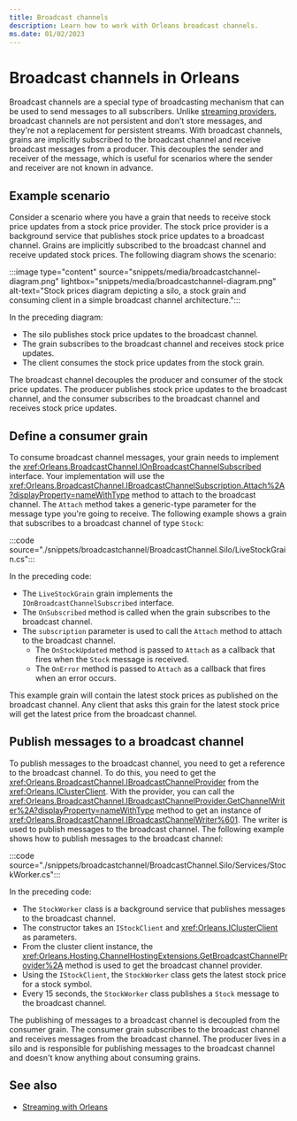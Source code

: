 ```yaml
---
title: Broadcast channels
description: Learn how to work with Orleans broadcast channels.
ms.date: 01/02/2023
---
```


# Broadcast channels in Orleans

Broadcast channels are a special type of broadcasting mechanism that can be used to send messages to all subscribers. Unlike [streaming providers](stream-providers.md), broadcast channels are not persistent and don't store messages, and they're not a replacement for persistent streams. With broadcast channels, grains are implicitly subscribed to the broadcast channel and receive broadcast messages from a producer. This decouples the sender and receiver of the message, which is useful for scenarios where the sender and receiver are not known in advance.

## Example scenario

Consider a scenario where you have a grain that needs to receive stock price updates from a stock price provider. The stock price provider is a background service that publishes stock price updates to a broadcast channel. Grains are implicitly subscribed to the broadcast channel and receive updated stock prices. The following diagram shows the scenario:

:::image type="content" source="snippets/media/broadcastchannel-diagram.png" lightbox="snippets/media/broadcastchannel-diagram.png" alt-text="Stock prices diagram depicting a silo, a stock grain and consuming client in a simple broadcast channel architecture.":::

In the preceding diagram:

- The silo publishes stock price updates to the broadcast channel.
- The grain subscribes to the broadcast channel and receives stock price updates.
- The client consumes the stock price updates from the stock grain.

The broadcast channel decouples the producer and consumer of the stock price updates. The producer publishes stock price updates to the broadcast channel, and the consumer subscribes to the broadcast channel and receives stock price updates.

## Define a consumer grain

To consume broadcast channel messages, your grain needs to implement the <xref:Orleans.BroadcastChannel.IOnBroadcastChannelSubscribed> interface. Your implementation will use the <xref:Orleans.BroadcastChannel.IBroadcastChannelSubscription.Attach%2A?displayProperty=nameWithType> method to attach to the broadcast channel. The `Attach` method takes a generic-type parameter for the message type you're going to receive. The following example shows a grain that subscribes to a broadcast channel of type `Stock`:

:::code source="./snippets/broadcastchannel/BroadcastChannel.Silo/LiveStockGrain.cs":::

In the preceding code:

- The `LiveStockGrain` grain implements the `IOnBroadcastChannelSubscribed` interface.
- The `OnSubscribed` method is called when the grain subscribes to the broadcast channel.
- The `subscription` parameter is used to call the `Attach` method to attach to the broadcast channel.
  - The `OnStockUpdated` method is passed to `Attach` as a callback that fires when the `Stock` message is received.
  - The `OnError` method is passed to `Attach` as a callback that fires when an error occurs.

This example grain will contain the latest stock prices as published on the broadcast channel. Any client that asks this grain for the latest stock price will get the latest price from the broadcast channel.

## Publish messages to a broadcast channel

To publish messages to the broadcast channel, you need to get a reference to the broadcast channel. To do this, you need to get the <xref:Orleans.BroadcastChannel.IBroadcastChannelProvider> from the <xref:Orleans.IClusterClient>. With the provider, you can call the <xref:Orleans.BroadcastChannel.IBroadcastChannelProvider.GetChannelWriter%2A?displayProperty=nameWithType> method to get an instance of <xref:Orleans.BroadcastChannel.IBroadcastChannelWriter%601>. The writer is used to publish messages to the broadcast channel. The following example shows how to publish messages to the broadcast channel:

:::code source="./snippets/broadcastchannel/BroadcastChannel.Silo/Services/StockWorker.cs":::

In the preceding code:

- The `StockWorker` class is a background service that publishes messages to the broadcast channel.
- The constructor takes an `IStockClient` and <xref:Orleans.IClusterClient> as parameters.
- From the cluster client instance, the <xref:Orleans.Hosting.ChannelHostingExtensions.GetBroadcastChannelProvider%2A> method is used to get the broadcast channel provider.
- Using the `IStockClient`, the `StockWorker` class gets the latest stock price for a stock symbol.
- Every 15 seconds, the `StockWorker` class publishes a `Stock` message to the broadcast channel.

The publishing of messages to a broadcast channel is decoupled from the consumer grain. The consumer grain subscribes to the broadcast channel and receives messages from the broadcast channel. The producer lives in a silo and is responsible for publishing messages to the broadcast channel and doesn't know anything about consuming grains.

## See also

- [Streaming with Orleans](index.md)
